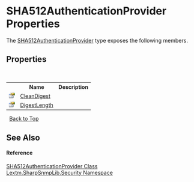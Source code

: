 # SHA512AuthenticationProvider Properties
 

The <a href="T_Lextm_SharpSnmpLib_Security_SHA512AuthenticationProvider">SHA512AuthenticationProvider</a> type exposes the following members.


## Properties
&nbsp;<table><tr><th></th><th>Name</th><th>Description</th></tr><tr><td>![Public property](media/pubproperty.gif "Public property")</td><td><a href="P_Lextm_SharpSnmpLib_Security_SHA512AuthenticationProvider_CleanDigest">CleanDigest</a></td><td /></tr><tr><td>![Public property](media/pubproperty.gif "Public property")</td><td><a href="P_Lextm_SharpSnmpLib_Security_SHA512AuthenticationProvider_DigestLength">DigestLength</a></td><td /></tr></table>&nbsp;
<a href="#sha512authenticationprovider-properties">Back to Top</a>

## See Also


#### Reference
<a href="T_Lextm_SharpSnmpLib_Security_SHA512AuthenticationProvider">SHA512AuthenticationProvider Class</a><br /><a href="N_Lextm_SharpSnmpLib_Security">Lextm.SharpSnmpLib.Security Namespace</a><br />